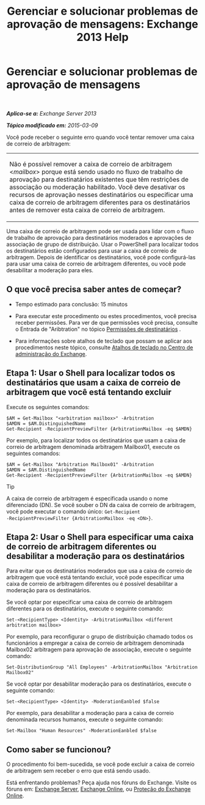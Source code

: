 ﻿---
title: 'Gerenciar e solucionar problemas de aprovação de mensagens: Exchange 2013 Help'
TOCTitle: Gerenciar e solucionar problemas de aprovação de mensagens
ms:assetid: 860df43f-a05b-4da3-83f1-68d3123a923d
ms:mtpsurl: https://technet.microsoft.com/pt-br/library/Dd298110(v=EXCHG.150)
ms:contentKeyID: 52058852
ms.date: 05/22/2018
mtps_version: v=EXCHG.150
ms.translationtype: MT
---

# Gerenciar e solucionar problemas de aprovação de mensagens

 

_**Aplica-se a:** Exchange Server 2013_

_**Tópico modificado em:** 2015-03-09_

Você pode receber o seguinte erro quando você tentar remover uma caixa de correio de arbitragem:


<table>
<colgroup>
<col style="width: 100%" />
</colgroup>
<tbody>
<tr class="odd">
<td><p>Não é possível remover a caixa de correio de arbitragem &lt;<em>mailbox</em>&gt; porque está sendo usado no fluxo de trabalho de aprovação para destinatários existentes que têm restrições de associação ou moderação habilitado. Você deve desativar os recursos de aprovação nesses destinatários ou especificar uma caixa de correio de arbitragem diferentes para os destinatários antes de remover esta caixa de correio de arbitragem.</p></td>
</tr>
</tbody>
</table>


Uma caixa de correio de arbitragem pode ser usada para lidar com o fluxo de trabalho de aprovação para destinatários moderados e aprovações de associação de grupo de distribuição. Usar o PowerShell para localizar todos os destinatários estão configurados para usar a caixa de correio de arbitragem. Depois de identificar os destinatários, você pode configurá-las para usar uma caixa de correio de arbitragem diferentes, ou você pode desabilitar a moderação para eles.

## O que você precisa saber antes de começar?

  - Tempo estimado para conclusão: 15 minutos

  - Para executar este procedimento ou estes procedimentos, você precisa receber permissões. Para ver de que permissões você precisa, consulte o Entrada de "Aribtration" no tópico [Permissões de destinatários](recipients-permissions-exchange-2013-help.md) .

  - Para informações sobre atalhos de teclado que possam se aplicar aos procedimentos neste tópico, consulte [Atalhos de teclado no Centro de administração do Exchange](keyboard-shortcuts-in-the-exchange-admin-center-exchange-online-protection-help.md).

## Etapa 1: Usar o Shell para localizar todos os destinatários que usam a caixa de correio de arbitragem que você está tentando excluir

Execute os seguintes comandos:

    $AM = Get-Mailbox "<arbitration mailbox>" -Arbitration
    $AMDN = $AM.DistinguishedName
    Get-Recipient -RecipientPreviewFilter {ArbitrationMailbox -eq $AMDN}

Por exemplo, para localizar todos os destinatários que usam a caixa de correio de arbitragem denominada arbitragem Mailbox01, execute os seguintes comandos:

    $AM = Get-Mailbox "Arbitration Mailbox01" -Arbitration
    $AMDN = $AM.DistinguishedName
    Get-Recipient -RecipientPreviewFilter {ArbitrationMailbox -eq $AMDN}


> [!TIP]
> A caixa de correio de arbitragem é especificada usando o nome diferenciado (DN). Se você souber o DN da caixa de correio de arbitragem, você pode executar o comando único: <CODE>Get-Recipient -RecipientPreviewFilter {ArbitrationMailbox -eq &lt;DN&gt;}</CODE>.



## Etapa 2: Usar o Shell para especificar uma caixa de correio de arbitragem diferentes ou desabilitar a moderação para os destinatários

Para evitar que os destinatários moderados que usa a caixa de correio de arbitragem que você está tentando excluir, você pode especificar uma caixa de correio de arbitragem diferentes ou é possível desabilitar a moderação para os destinatários.

Se você optar por especificar uma caixa de correio de arbitragem diferentes para os destinatários, execute o seguinte comando:

    Set-<RecipientType> <Identity> -ArbitrationMailbox <different arbitration mailbox>

Por exemplo, para reconfigurar o grupo de distribuição chamado todos os funcionários a empregar a caixa de correio de arbitragem denominada Mailbox02 arbitragem para aprovação de associação, execute o seguinte comando:

    Set-DistributionGroup "All Employees" -ArbitrationMailbox "Arbitration Mailbox02"

Se você optar por desabilitar moderação para os destinatários, execute o seguinte comando:

    Set-<RecipientType> <Identity> -ModerationEanbled $false

Por exemplo, para desabilitar a moderação para a caixa de correio denominada recursos humanos, execute o seguinte comando:

    Set-Mailbox "Human Resources" -ModerationEanbled $false

## Como saber se funcionou?

O procedimento foi bem-sucedida, se você pode excluir a caixa de correio de arbitragem sem receber o erro que está sendo usado.

Está enfrentando problemas? Peça ajuda nos fóruns do Exchange. Visite os fóruns em: [Exchange Server](https://go.microsoft.com/fwlink/p/?linkid=60612), [Exchange Online](https://go.microsoft.com/fwlink/p/?linkid=267542), ou [Proteção do Exchange Online](https://go.microsoft.com/fwlink/p/?linkid=285351).

